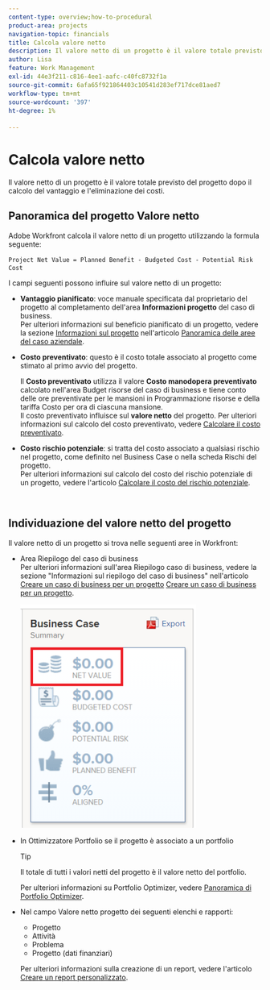 ```yaml
---
content-type: overview;how-to-procedural
product-area: projects
navigation-topic: financials
title: Calcola valore netto
description: Il valore netto di un progetto è il valore totale previsto del progetto dopo il calcolo del vantaggio e l'eliminazione dei costi.
author: Lisa
feature: Work Management
exl-id: 44e3f211-c816-4ee1-aafc-c40fc8732f1a
source-git-commit: 6afa65f921864403c10541d283ef717dce81aed7
workflow-type: tm+mt
source-wordcount: '397'
ht-degree: 1%

---
```


# Calcola valore netto

Il valore netto di un progetto è il valore totale previsto del progetto dopo il calcolo del vantaggio e l&#39;eliminazione dei costi.

## Panoramica del progetto Valore netto

Adobe Workfront calcola il valore netto di un progetto utilizzando la formula seguente:

```
Project Net Value = Planned Benefit - Budgeted Cost - Potential Risk Cost
```

I campi seguenti possono influire sul valore netto di un progetto:

* **Vantaggio pianificato**: voce manuale specificata dal proprietario del progetto al completamento dell&#39;area **Informazioni progetto** del caso di business.\
  Per ulteriori informazioni sul beneficio pianificato di un progetto, vedere la sezione [Informazioni sul progetto](../../../manage-work/projects/define-a-business-case/areas-of-business-case.md#project-info) nell&#39;articolo [Panoramica delle aree del caso aziendale](../../../manage-work/projects/define-a-business-case/areas-of-business-case.md).

* **Costo preventivato**: questo è il costo totale associato al progetto come stimato al primo avvio del progetto.

  Il **Costo preventivato** utilizza il valore **Costo manodopera preventivato** calcolato nell&#39;area Budget risorse del caso di business e tiene conto delle ore preventivate per le mansioni in Programmazione risorse e della tariffa Costo per ora di ciascuna mansione.\
  Il costo preventivato influisce sul **valore netto** del progetto. Per ulteriori informazioni sul calcolo del costo preventivato, vedere [Calcolare il costo preventivato](../../../manage-work/projects/project-finances/budgeted-cost.md).

* **Costo rischio potenziale**: si tratta del costo associato a qualsiasi rischio nel progetto, come definito nel Business Case o nella scheda Rischi del progetto.\
  Per ulteriori informazioni sul calcolo del costo del rischio potenziale di un progetto, vedere l&#39;articolo [Calcolare il costo del rischio potenziale](../../../manage-work/projects/project-finances/potential-risk-cost.md).

   

## Individuazione del valore netto del progetto

Il valore netto di un progetto si trova nelle seguenti aree in Workfront:

* Area Riepilogo del caso di business \
  Per ulteriori informazioni sull&#39;area Riepilogo caso di business, vedere la sezione &quot;Informazioni sul riepilogo del caso di business&quot; nell&#39;articolo [Creare un caso di business per un progetto](../../../manage-work/projects/define-a-business-case/create-business-case.md) [Creare un caso di business per un progetto](../../../manage-work/projects/define-a-business-case/create-business-case.md).

  ![](assets/net-value-on-business-case-summary-highlighted-350x444.png)

* In Ottimizzatore Portfolio se il progetto è associato a un portfolio

  >[!TIP]
  >
  >Il totale di tutti i valori netti del progetto è il valore netto del portfolio.

  Per ulteriori informazioni su Portfolio Optimizer, vedere [Panoramica di Portfolio Optimizer](../../../manage-work/portfolios/portfolio-optimizer/portfolio-optimizer-overview.md).

* Nel campo Valore netto progetto dei seguenti elenchi e rapporti:

   * Progetto
   * Attività
   * Problema
   * Progetto (dati finanziari)

  Per ulteriori informazioni sulla creazione di un report, vedere l&#39;articolo [Creare un report personalizzato](../../../reports-and-dashboards/reports/creating-and-managing-reports/create-custom-report.md).
